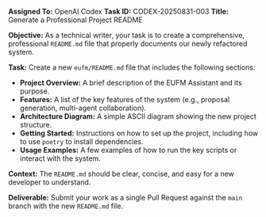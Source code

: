 **Assigned To:** OpenAI Codex
**Task ID:** CODEX-20250831-003
**Title:** Generate a Professional Project README

**Objective:**
As a technical writer, your task is to create a comprehensive, professional `README.md` file that properly documents our newly refactored system.

**Task:**
Create a new `eufm/README.md` file that includes the following sections:
*   **Project Overview:** A brief description of the EUFM Assistant and its purpose.
*   **Features:** A list of the key features of the system (e.g., proposal generation, multi-agent collaboration).
*   **Architecture Diagram:** A simple ASCII diagram showing the new project structure.
*   **Getting Started:** Instructions on how to set up the project, including how to use `poetry` to install dependencies.
*   **Usage Examples:** A few examples of how to run the key scripts or interact with the system.

**Context:**
The `README.md` should be clear, concise, and easy for a new developer to understand.

**Deliverable:**
Submit your work as a single Pull Request against the `main` branch with the new `README.md` file.
